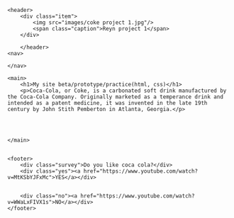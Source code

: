 <!DOCTYPE html>
<html lang="en">
<head>
    <meta charset="UTF-8">
    <meta http-equiv="X-UA-Compatible" content="IE=edge">
    <meta name="viewport" content="width=device-width, initial-scale=1.0">
    <title>Project 1</title>
    <link rel="stylesheet" href="styles.css">
</head>
<body>
    

    
    <header>
        <div class="item">
            <img src="images/coke project 1.jpg"/>
            <span class="caption">Reyn project 1</span>
        </div>

        </header>
    <nav>

    </nav>

    <main>
        <h1>My site beta/prototype/practice(html, css)</h1>
        <p>Coca-Cola, or Coke, is a carbonated soft drink manufactured by the Coca-Cola Company. Originally marketed as a temperance drink and intended as a patent medicine, it was invented in the late 19th century by John Stith Pemberton in Atlanta, Georgia.</p>
        
    

    
    </main>
    
    
    <footer>
        <div class="survey">Do you like coca cola?</div>
        <div class="yes"><a href="https://www.youtube.com/watch?v=MtKSbYJFxMc">YES</a></div>
        
        
        <div class="no"><a href="https://www.youtube.com/watch?v=WWaLxFIVX1s">NO</a></div>
    </footer>

    


</body>
</html>
